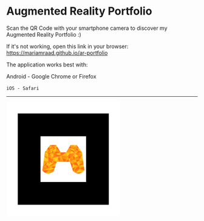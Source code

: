 # Augmented Reality Portfolio

Scan the QR Code with your smartphone camera to discover my Augmented Reality Portfolio :)

If it's not working, open this link in your browser: https://mariamraad.github.io/ar-portfolio

The application works best with:

Android - Google Chrome or Firefox

    iOS - Safari
___________
<!---ISSUE:
for this project I wish that ARjs will work with this QR Code image.
If not it should work with the last one (black/colored M in hiro marker style).
___________--->
<!--- ![Batman](/assets/images/batman.jpg) --->
<!--- ![Hiro](/assets/images/markers/hiro.png) --->
<!--- ![QrCode](/assets/images/QRCode_mitRahmen.svg) --->

<!--- <img src="/assets/images/QRCode_mitRahmen.svg" data-canonical-src="/assets/images/QRCode_mitRahmen.svg" width="200" height="400" /> --->

<!--- <img src="/assets/images/QR.png" data-canonical-src="/assets/images/QR.png" width="200" height="200" /> --->

<!--- <img src="/assets/images/markers/pattern-Logo_M.png" data-canonical-src="/assets/images/markers/pattern-Logo_M.png" width="200" height="200" /> --->

<!--- <img src="/assets/images/markers/pattern-marker.png" data-canonical-src="/assets/images/markers/pattern-marker.png" width="200" height="200" /> --->

<img src="/assets/images/markers/orange.png" data-canonical-src="/assets/images/markers/orange.png" width="300" height="300" />
